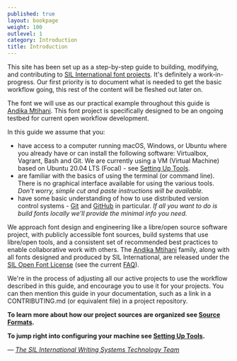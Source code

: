 ```yaml
---
published: true
layout: bookpage
weight: 100
outlevel: 1
category: Introduction
title: Introduction
---
```



This site has been set up as a step-by-step guide to building, modifying, and contributing to [SIL International font projects]. It's definitely a work-in-progress. Our first priority is to document what is needed to get the basic workflow going, this rest of the content will be fleshed out later on.

The font we will use as our practical example throughout this guide is [Andika Mtihani]. This font project is specifically designed to be an ongoing testbed for current open workflow development.

In this guide we assume that you:

- have access to a computer running macOS, Windows, or Ubuntu where you already have or can install the following software: Virtualbox, Vagrant, Bash and Git. We are currently using a VM (Virtual Machine) based on Ubuntu 20.04 LTS (Focal) - see [Setting Up Tools].
- are familiar with the basics of using the terminal (or command line). There is no graphical interface available for using the various tools. *Don't worry, simple cut and paste instructions will be available.*
- have some basic understanding of how to use distributed version control systems - [Git] and [GitHub] in particular. *If all you want to do is build fonts locally we'll provide the minimal info you need.*

We approach font design and engineering like a libre/open source software project, with publicly accessible font sources, build systems that use libre/open tools, and a consistent set of recommended best practices to enable collaborative work with others. The [Andika Mtihani] family, along with all fonts designed and produced by SIL International, are released under the [SIL Open Font License] (see the current [FAQ]).

We're in the process of adjusting all our active projects to use the workflow described in this guide, and encourage you to use it for your projects. You can then mention this guide in your documentation, such as a link in a CONTRIBUTING.md (or equivalent file) in a project repository. 

__To learn more about how our project sources are organized see [Source Formats].__  
<!--__To read a summary of our font development workflow see [Workflow Overview].__  -->
__To jump right into configuring your machine see [Setting Up Tools].__

*&mdash; [The SIL International Writing Systems Technology Team]*

[SIL International font projects]: http://software.sil.org/products/#fonts
[Andika Mtihani]: https://github.com/silnrsi/font-andika-mtihani
[Setting Up Tools]: Setting_Up_Tools.html
[Git]: https://git-scm.com/
[GitHub]: https://help.github.com/en#dotcom
[SIL Open Font License]: https://scripts.sil.org/OFL
[FAQ]: https://scripts.sil.org/ofl-faq_web
[Source Formats]: Source_Formats.html
[Workflow Overview]: Workflow_Overview.html
[The SIL International Writing Systems Technology Team]: ../AUTHORS.txt
